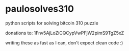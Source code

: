 # paulosolves310
python scripts for solving bitcoin 310 puzzle

donations to: 1Fnv5AjLoZiCQCypVwPFjW2pimS9TgZ5xZ

writing these as fast as I can, don't expect clean code :)
